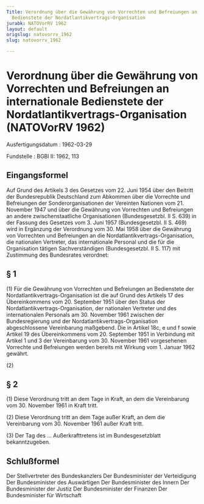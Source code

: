 ```yaml
---
Title: Verordnung über die Gewährung von Vorrechten und Befreiungen an internationale
  Bedienstete der Nordatlantikvertrags-Organisation
jurabk: NATOVorRV 1962
layout: default
origslug: natovorrv_1962
slug: natovorrv_1962

---
```


# Verordnung über die Gewährung von Vorrechten und Befreiungen an internationale Bedienstete der Nordatlantikvertrags-Organisation (NATOVorRV 1962)

Ausfertigungsdatum
:   1962-03-29

Fundstelle
:   BGBl II: 1962, 113



## Eingangsformel

Auf Grund des Artikels 3 des Gesetzes vom 22. Juni 1954 über den
Beitritt der Bundesrepublik Deutschland zum Abkommen über die
Vorrechte und Befreiungen der Sonderorganisationen der Vereinten
Nationen vom 21. November 1947 und über die Gewährung von Vorrechten
und Befreiungen an andere zwischenstaatliche Organisationen
(Bundesgesetzbl. II S. 639) in der Fassung des Gesetzes vom 3. Juni
1957 (Bundesgesetzbl. II S. 469) wird in Ergänzung der Verordnung vom
30\. Mai 1958 über die Gewährung von Vorrechten und Befreiungen an die
Nordatlantikvertrags-Organisation, die nationalen Vertreter, das
internationale Personal und die für die Organisation tätigen
Sachverständigen (Bundesgesetzbl. II S. 117) mit Zustimmung des
Bundesrates verordnet:


## § 1

(1) Für die Gewährung von Vorrechten und Befreiungen an Bedienstete
der Nordatlantikvertrags-Organisation ist die auf Grund des Artikels
17 des Übereinkommens vom 20. September 1951 über den Status der
Nordatlantikvertrags-Organisation, der nationalen Vertreter und des
internationalen Personals am 30. November 1961 zwischen der
Bundesregierung und der Nordatlantikvertrags-Organisation
abgeschlossene Vereinbarung maßgebend. Die in Artikel 18c, e und f
sowie Artikel 19 des Übereinkommens vom 20. September 1951 in
Verbindung mit Artikel 1 und 3 der Vereinbarung vom 30. November 1961
vorgesehenen Vorrechte und Befreiungen werden bereits mit Wirkung vom
1\. Januar 1962 gewährt.

(2)


## § 2

(1) Diese Verordnung tritt an dem Tage in Kraft, an dem die
Vereinbarung vom 30. November 1961 in Kraft tritt.

(2) Diese Verordnung tritt an dem Tage außer Kraft, an dem die
Vereinbarung vom 30. November 1961 außer Kraft tritt.

(3) Der Tag des ... Außerkrafttretens ist im Bundesgesetzblatt
bekanntzugeben.


## Schlußformel

Der Stellvertreter des Bundeskanzlers
Der Bundesminister der Verteidigung
Der Bundesminister des Auswärtigen
Der Bundesminister des Innern
Der Bundesminister der Justiz
Der Bundesminister der Finanzen
Der Bundesminister für Wirtschaft

